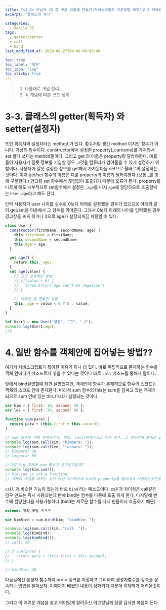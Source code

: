 ```yaml
---
title: "<2-2> 바닐라 JS 로 구글 크롬앱 만들기(자바스크립트 기본문법 배우기2-2 객체와 함수)"
excerpt: "클래스의 차이"

categories:
  - Vanila JS
tags:
  - getter/setter
  - call
  - bind
last_modified_at: 2020-08-27T09:06:00-05:00

toc: true
toc_label: "목차"
toc_icon: "cog"
toc_sticky: true
---
```


> 1. 나름대로 개념 정리.
> 2. 각 개념에 따른 코드 정리.

# 3-3. 클래스의 getter(획득자) 와 setter(설정자)

또한 획득자와 설정자라는 method 가 있다. 함수처럼 생긴 mothod 이지만 함수가 아니다. 가상의 함수이다. constructor에서 설정한 property(\_carname)를 가져와서 set 할때 쓰이는 method들이다. 그리고 get 의 이름은 property랑 달라야한다. 예를 들어 사용자가 잘못 정보를 기입할 경우 그것을 컴퓨터가 알아들을 수 있게 설정하기 위함이다. 사용자가 잘못 설정한 정보를 get해서 가져온다음 set으로 올바르게 설정하는 것이다. 이때 get/set 함수의 이름은 다룰 property의 이름과 달라야한다.(보통 \_를 통해 구분한다.) 안그럼 set 함수에서 끊임없이 호출되기 때문에 오류가 뜬다. property를 다르게 해도 내부적으로 set함수에서 설정한 `_age`를 다시 `age`에 할당하므로 호출할때는 `User.age`라고 해도 된다.

만약 사용자가 user 나이를 실수로 0보다 아래로 설정했을 경우가 있으므로 아래와 같이 get/set을 이용해서 그 경우를 막아준다. 그래서 0보다 아래의 나이를 입력했을 경우 경고창을 뜨게 하거나 0으로 age가 설정되게끔 세팅할 수 있다.

```javascript
class User {
  constructor(firstName, secondName, age) {
    this.firstName = firstName;
    this.secondName = secondName;
    this.age = age;
  }

  get age() {
    return this._age;
  }
  set age(value) {
    // 요건 공격적인 방법
    // if(value < 0) {
    //   throw Error('age can't be negative')
    // }

    // 아래건 좀 젠틀한 방법
    this._age = value < 0 ? 0 : value;
  }
}

let User1 = new User("영훈", "고", "-1");
console.log(User1.age);
//0
```

# 4. 일반 함수를 객체안에 집어넣는 방법??

여기서 자바스크립트가 특이한 이유가 하나 더 있다. 바로 독립적으로 존재하는 함수를 객체 안에다가 메소드로서 넣을 수 있다는 것이다 바로 `call` 메소드를 통해서 말이다.

앞에서 bind설명할때 잠깐 설명했지만, 객체안에 함수가 존재하므로 함수의 스코프는 객체의 스코프 안에 존재한다. 따라서 sum 함수의 this는 sum을 감싸고 있는 객체가 되므로 sum 안에 있는 this.first가 실행되는 것이다.

```javascript
var kim = { first: 10, second: 20 };
var lee = { first: 20, second: 50 };

function sum(para) {
  return para + (this.first + this.second);
}

// sum 함수와 객체 연계시키기. 문법: call(연계시키고 싶은 함수, 그 함수안에 들어갈 parameter..)
console.log(sum.call(kim, "kimpara: "));
console.log(sum.call(lee, "leepara: "));
// kimpara: 30
// leepara: 50

//그럼 kim 객체에 sum 함수가 추가된것일까?
console.log(kim.sum());
// kim.sum is not a function
// 객체의 속성을 바꾸는 것이 아닌 일시적으로 kim의 property를 불러내서 사용하는것인것 같다.
```

`call` 과 비슷한 기능이 있는데 바로 `bind` 라는 메소드이다. call 과 차이점은 call같은 경우 만드는 즉시 사용되는데 반해 bind는 함수를 나중에 호출 하게 한다. 다시말해 변수에 할당한다음 사용가능하다.(bind는 새로운 함수를 다시 만들어서 호출하기 때문)

```javascript
extends 위의 코딩 ㅋㅋㅋ

var kimBind = sum.bind(kim, "bindKim: ");

console.log(sum.call(kim, "call: "));
console.log(kimBind);
console.log(kimBind());
// call: 30

// ƒ sum(para) {
//   return para + (this.first + this.second);
// }

// bindKim: 30
```

다음글에선 생성자 함수끼리 proto 링크를 지정하고 그리하여 생성자함수를 상속를 상속하는 방법을 알아보자. 이때까지 배웠던 내용이 심화되기 때문에 이해하기 어려울것이다.

그리고 이 어려운 개념을 쉽고 의미있게 알려주신 이고잉님께 정말 감사한 마음이 든다.
